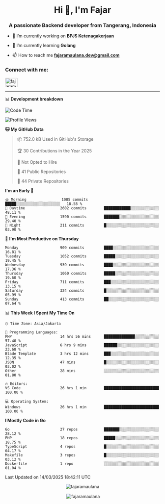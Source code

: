 <h1 align="center">Hi 👋, I'm Fajar</h1>
<h3 align="center">A passionate Backend developer from Tangerang, Indonesia</h3>

<!-- <p align="left"> <img src="https://komarev.com/ghpvc/?username=fajaramaulana&label=Profile%20views&color=0e75b6&style=flat" alt="fajaramaulana" /> </p> -->

- 🔭 I’m currently working on **BPJS Ketenagakerjaan**

- 🌱 I’m currently learning **Golang**

- 📫 How to reach me **fajaramaulana.dev@gmail.com**

<h3 align="left">Connect with me:</h3>
<p align="left">
<a href="https://linkedin.com/in/fajar-agus-maulana-73533a180/" target="blank"><img align="center" src="https://raw.githubusercontent.com/rahuldkjain/github-profile-readme-generator/master/src/images/icons/Social/linked-in-alt.svg" alt="fajaramaulana" height="30" width="40" /></a>
</p>

-------

📊 **Development breakdown**
<!--START_SECTION:waka-->
![Code Time](http://img.shields.io/badge/Code%20Time-2%2C813%20hrs%2059%20mins-blue)

![Profile Views](http://img.shields.io/badge/Profile%20Views-0-blue)

**🐱 My GitHub Data** 

> 📦 752.0 kB Used in GitHub's Storage 
 > 
> 🏆 30 Contributions in the Year 2025
 > 
> 🚫 Not Opted to Hire
 > 
> 📜 41 Public Repositories 
 > 
> 🔑 44 Private Repositories 
 > 
**I'm an Early 🐤** 

```text
🌞 Morning                1005 commits        █████░░░░░░░░░░░░░░░░░░░░   18.58 % 
🌆 Daytime                2602 commits        ████████████░░░░░░░░░░░░░   48.11 % 
🌃 Evening                1590 commits        ███████░░░░░░░░░░░░░░░░░░   29.40 % 
🌙 Night                  211 commits         █░░░░░░░░░░░░░░░░░░░░░░░░   03.90 % 
```
📅 **I'm Most Productive on Thursday** 

```text
Monday                   909 commits         ████░░░░░░░░░░░░░░░░░░░░░   16.81 % 
Tuesday                  1052 commits        █████░░░░░░░░░░░░░░░░░░░░   19.45 % 
Wednesday                939 commits         ████░░░░░░░░░░░░░░░░░░░░░   17.36 % 
Thursday                 1060 commits        █████░░░░░░░░░░░░░░░░░░░░   19.60 % 
Friday                   711 commits         ███░░░░░░░░░░░░░░░░░░░░░░   13.15 % 
Saturday                 324 commits         █░░░░░░░░░░░░░░░░░░░░░░░░   05.99 % 
Sunday                   413 commits         ██░░░░░░░░░░░░░░░░░░░░░░░   07.64 % 
```


📊 **This Week I Spent My Time On** 

```text
🕑︎ Time Zone: Asia/Jakarta

💬 Programming Languages: 
PHP                      14 hrs 56 mins      ██████████████░░░░░░░░░░░   57.40 % 
JavaScript               6 hrs 9 mins        ██████░░░░░░░░░░░░░░░░░░░   23.68 % 
Blade Template           3 hrs 12 mins       ███░░░░░░░░░░░░░░░░░░░░░░   12.35 % 
JSON                     47 mins             █░░░░░░░░░░░░░░░░░░░░░░░░   03.02 % 
Other                    28 mins             ░░░░░░░░░░░░░░░░░░░░░░░░░   01.80 % 

🔥 Editors: 
VS Code                  26 hrs 1 min        █████████████████████████   100.00 % 

💻 Operating System: 
Windows                  26 hrs 1 min        █████████████████████████   100.00 % 
```

**I Mostly Code in Go** 

```text
Go                       27 repos            ███████░░░░░░░░░░░░░░░░░░   28.12 % 
PHP                      18 repos            █████░░░░░░░░░░░░░░░░░░░░   18.75 % 
TypeScript               4 repos             █░░░░░░░░░░░░░░░░░░░░░░░░   04.17 % 
Makefile                 3 repos             █░░░░░░░░░░░░░░░░░░░░░░░░   03.12 % 
Dockerfile               1 repo              ░░░░░░░░░░░░░░░░░░░░░░░░░   01.04 % 
```




 Last Updated on 14/03/2025 18:42:11 UTC
<!--END_SECTION:waka-->
<p align="center"><img align="center" src="https://github-readme-stats.vercel.app/api/top-langs?username=fajaramaulana&show_icons=true&locale=en&layout=compact" alt="fajaramaulana" /></p>

<p align="center">&nbsp;<img align="center" src="https://github-readme-stats.vercel.app/api?username=fajaramaulana&show_icons=true&locale=en" alt="fajaramaulana" /></p>
